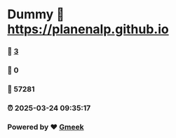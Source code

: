 # Dummy :link: https://planenalp.github.io 
### :page_facing_up: [3](https://planenalp.github.io/tag.html) 
### :speech_balloon: 0 
### :hibiscus: 57281 
### :alarm_clock: 2025-03-24 09:35:17 
### Powered by :heart: [Gmeek](https://github.com/Meekdai/Gmeek)
